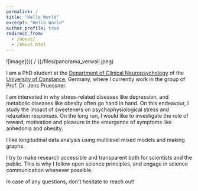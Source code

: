 ```yaml
---
permalink: /
title: "Hello World"
excerpt: "Hello World"
author_profile: true
redirect_from: 
  - /about/
  - /about.html
---
```


![image]({{ / }}/files/panorama_verwall.jpeg)

I am a PhD student at the [Department of Clinical Neuropsychology](https://www.psychologie.uni-konstanz.de/pruessner/) of the [University of Constance](https://www.uni-konstanz.de), Germany, where I currently work in the group of Prof. Dr. Jens Pruessner. 

I am interested in why stress-related diseases like depression, and metabolic diseases like obesity often go hand in hand. On this endeavour, I study the impact of sweeteners on  psychophysiological stress and relaxation responses. On the long run, I would like to investigate the role of reward, motivation and pleasure in the emergence of symptoms like anhedonia and obesity.

I like longitudinal data analysis using multilevel mixed models and making graphs. 

I try to make research accessible and transparent both for scientists and the public. This is why I follow open science principles, and engage in science communication whenever possible.

In case of any questions, don't hesitate to reach out!